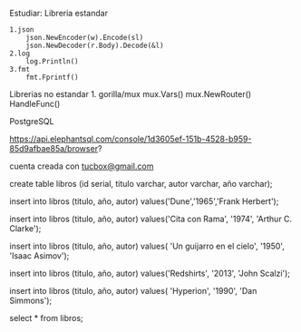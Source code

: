 Estudiar:
Libreria estandar

    1.json
        json.NewEncoder(w).Encode(sl)
       	json.NewDecoder(r.Body).Decode(&l)
    2.log
        log.Println()
    3.fmt
        fmt.Fprintf()


Librerias no estandar
    1. gorilla/mux
        mux.Vars()
        mux.NewRouter()
        HandleFunc()



PostgreSQL

https://api.elephantsql.com/console/1d3605ef-151b-4528-b959-85d9afbae85a/browser?

cuenta creada con tucbox@gmail.com

create table libros (id serial, titulo varchar, autor varchar, año varchar);

insert into libros (titulo, año, autor) values('Dune','1965','Frank Herbert');

insert into libros (titulo, año, autor) values('Cita con Rama', '1974', 'Arthur C. Clarke');

insert into libros (titulo, año, autor) values(	
'Un guijarro en el cielo', '1950', 'Isaac Asimov');

insert into libros (titulo, año, autor) values('Redshirts', '2013', 'John Scalzi');

insert into libros (titulo, año, autor) values(
'Hyperion', '1990', 'Dan Simmons');

select * from libros;







